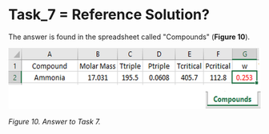 # Task_7 = Reference Solution?

The answer is found in the spreadsheet called "Compounds" (**Figure 10**).

<img src="https://github.com/IMClick-Project/IQ/blob/main/Cubic%20Equations%20of%20State%20Simulator/MATLAB%20Grader/Assignment%201/Problem%201/Assessment%20and%20Code/T1-7.jpg" width="565" height="122">

*Figure 10. Answer to Task 7.*